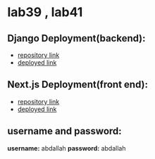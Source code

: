 # lab39 , lab41

## Django Deployment(backend):

- [repository link](https://github.com/AbdToughoj/back_end)
- [deployed link](https://back-end-ecru-eight.vercel.app/)

## Next.js Deployment(front end):

- [repository link](https://github.com/AbdToughoj/cookie-stand-admin/tree/main)
- [deployed link](https://cookie-stand-admin-mauve-nu.vercel.app/)

## username and password:

**username:** abdallah
**password:** abdallah
